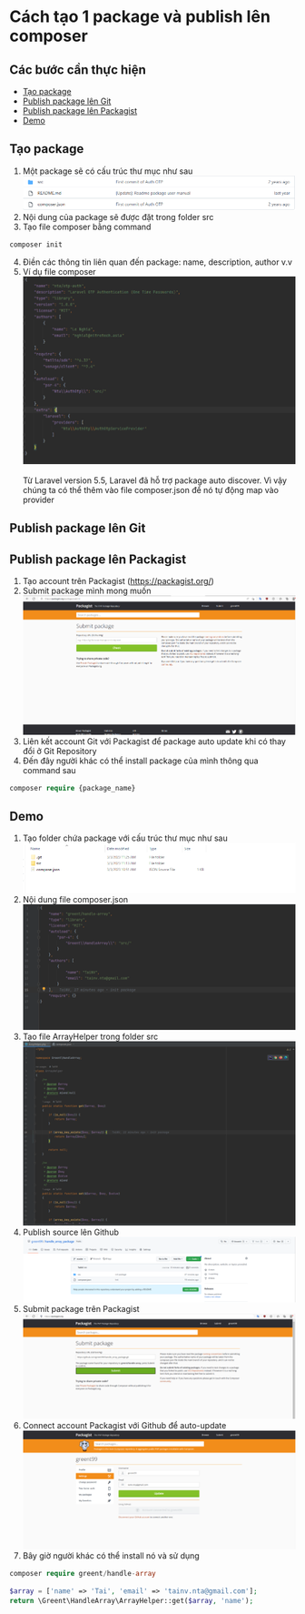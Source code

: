 # Cách tạo 1 package và publish lên composer




## Các bước cần thực hiện

- [Tạo package](#tao-package)
- [Publish package lên Git](https://github.com/)
- [Publish package lên Packagist](#publish-packagist)
- [Demo](#demo)

## Tạo package
1. Một package sẽ có cấu trúc thư mục như sau <br>
   ![img_8.png](images/img_8.png) <br>
2. Nội dung của package sẽ được đặt trong folder src <br>
3. Tạo file composer bằng command
```php
composer init
```
4. Điền các thông tin liên quan đến package: name, description, author v.v
5. Ví dụ file composer <br>
   ![img_7.png](images/img_7.png) <br><br>
   Từ Laravel version 5.5, Laravel đã hỗ trợ package auto discover. Vì vậy chúng ta có thể thêm vào file composer.json để nó tự động map vào provider
## Publish package lên Git
## Publish package lên Packagist
1. Tạo account trên Packagist (https://packagist.org/)
2. Submit package mình mong muốn
   ![img_6.png](images/img_6.png)
3. Liên kết account Git với Packagist để package auto update khi có thay đổi ở Git Repository
4. Đến đây người khác có thể install package của mình thông qua command sau
```php
composer require {package_name}
```
## Demo
1. Tạo folder chứa package với cấu trúc thư mục như sau
   ![img_9.png](images/img_9.png) <br>
2. Nội dung file composer.json 
   ![img_10.png](images/img_10.png)
3. Tạo file ArrayHelper trong folder src
   ![img_11.png](images/img_11.png)
4. Publish source lên Github
   ![img_12.png](images/img_12.png)
5. Submit package trên Packagist
   ![img_13.png](images/img_13.png) 
6. Connect account Packagist với Github để auto-update
   ![img_14.png](images/img_14.png)
7. Bây giờ người khác có thể install nó và sử dụng
```php
composer require greent/handle-array
```
```php
$array = ['name' => 'Tai', 'email' => 'tainv.nta@gmail.com'];
return \Greent\HandleArray\ArrayHelper::get($array, 'name');
```












